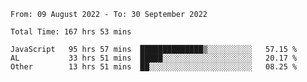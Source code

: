 
<!--START_SECTION:waka-->

```text
From: 09 August 2022 - To: 30 September 2022

Total Time: 167 hrs 53 mins

JavaScript   95 hrs 57 mins  ██████████████▒░░░░░░░░░░   57.15 %
AL           33 hrs 51 mins  █████░░░░░░░░░░░░░░░░░░░░   20.17 %
Other        13 hrs 51 mins  ██░░░░░░░░░░░░░░░░░░░░░░░   08.25 %
```

<!--END_SECTION:waka-->











